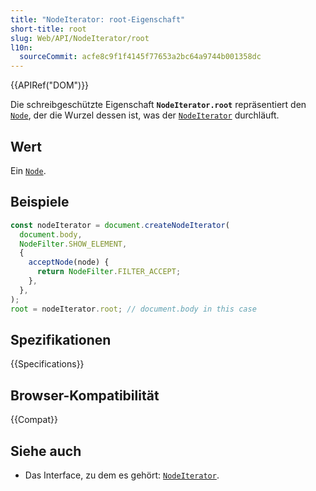 ```yaml
---
title: "NodeIterator: root-Eigenschaft"
short-title: root
slug: Web/API/NodeIterator/root
l10n:
  sourceCommit: acfe8c9f1f4145f77653a2bc64a9744b001358dc
---
```


{{APIRef("DOM")}}

Die schreibgeschützte Eigenschaft **`NodeIterator.root`** repräsentiert den [`Node`](/de/docs/Web/API/Node), der die Wurzel dessen ist, was der [`NodeIterator`](/de/docs/Web/API/NodeIterator) durchläuft.

## Wert

Ein [`Node`](/de/docs/Web/API/Node).

## Beispiele

```js
const nodeIterator = document.createNodeIterator(
  document.body,
  NodeFilter.SHOW_ELEMENT,
  {
    acceptNode(node) {
      return NodeFilter.FILTER_ACCEPT;
    },
  },
);
root = nodeIterator.root; // document.body in this case
```

## Spezifikationen

{{Specifications}}

## Browser-Kompatibilität

{{Compat}}

## Siehe auch

- Das Interface, zu dem es gehört: [`NodeIterator`](/de/docs/Web/API/NodeIterator).
